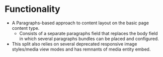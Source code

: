 # Functionality

- A Paragraphs-based approach to content layout on the basic page content type.
  - Consists of a separate paragraphs field that replaces the body field in which several paragraphs bundles can be placed and configured.
- This split also relies on several deprecated responsive image styles/media view modes and has remnants of media entity embed.
